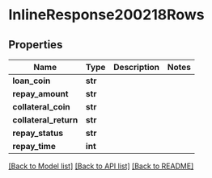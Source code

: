 # InlineResponse200218Rows

## Properties
Name | Type | Description | Notes
------------ | ------------- | ------------- | -------------
**loan_coin** | **str** |  | 
**repay_amount** | **str** |  | 
**collateral_coin** | **str** |  | 
**collateral_return** | **str** |  | 
**repay_status** | **str** |  | 
**repay_time** | **int** |  | 

[[Back to Model list]](../README.md#documentation-for-models) [[Back to API list]](../README.md#documentation-for-api-endpoints) [[Back to README]](../README.md)

